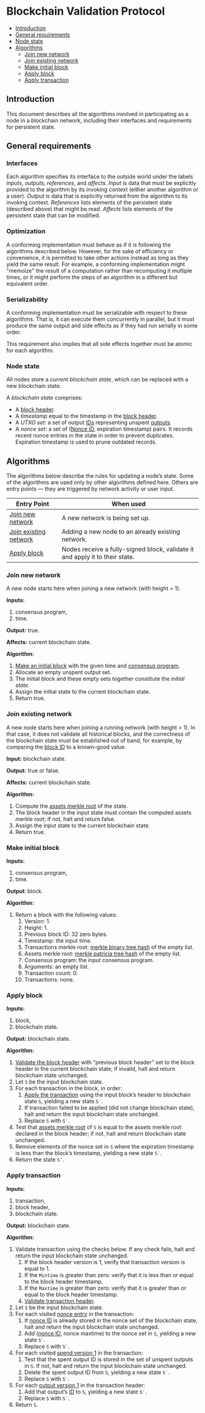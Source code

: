 # Blockchain Validation Protocol

* [Introduction](#introduction)
* [General requirements](#general-requirements)
* [Node state](#node-state)
* [Algorithms](#algorithms)
  * [Join new network](#join-new-network)
  * [Join existing network](#join-existing-network)
  * [Make initial block](#make-initial-block)
  * [Apply block](#apply-block)
  * [Apply transaction](#apply-transaction)


## Introduction

This document describes all the algorithms involved in participating as a node in a blockchain network, including their interfaces and requirements for persistent state.

## General requirements

### Interfaces

Each algorithm specifies its interface to the outside world under the labels *inputs*, *outputs*, *references*, and *affects*. *Input* is data that must be explicitly provided to the algorithm by its invoking context (either another algorithm or a user). *Output* is data that is explicitly returned from the algorithm to its invoking context. *References* lists elements of the persistent state (described above) that might be read. *Affects* lists elements of the persistent state that can be modified.

### Optimization

A conforming implementation must behave as if it is following the algorithms described below. However, for the sake of efficiency or convenience, it is permitted to take other actions instead as long as they yield the same result. For example, a conforming implementation might "memoize" the result of a computation rather than recomputing it multiple times, or it might perform the steps of an algorithm in a different but equivalent order.

### Serializability

A conforming implementation must be serializable with respect to these algorithms. That is, it can execute them concurrently in parallel, but it must produce the same output and side effects as if they had run serially in some order.

This requirement also implies that all side effects together must be atomic for each algorithm.

### Node state

All nodes store a *current blockchain state*, which can be replaced with a new blockchain state.

A *blockchain state* comprises:

* A [block header](blockchain.md#block-header).
* A *timestamp* equal to the timestamp in the [block header](blockchain.md#block-header).
* A *UTXO set*: a set of output [IDs](blockchain.md#entry-id) representing unspent [outputs](blockchain.md#output-1).
* A *nonce set*: a set of ([Nonce ID](blockchain.md#nonce), expiration timestamp) pairs. It records recent nonce entries in the state in order to prevent duplicates. Expiration timestamp is used to prune outdated records.


## Algorithms

The algorithms below describe the rules for updating a node’s state. Some of the algorithms are used only by other algorithms defined here. Others are entry points — they are triggered by network activity or user input.

Entry Point                                              | When used
---------------------------------------------------------|----------------------------------
[Join new network](#join-new-network)                    | A new network is being set up.
[Join existing network](#join-existing-network)          | Adding a new node to an already existing network.
[Apply block](#apply-block)                              | Nodes receive a fully-signed block, validate it and apply it to their state.



### Join new network

A new node starts here when joining a new network (with height = 1).

**Inputs:**

1. consensus program,
2. time.

**Output:** true.

**Affects:** current blockchain state.

**Algorithm:**

1. [Make an initial block](#make-initial-block) with the given time and [consensus program](blockchain.md#block-header).
2. Allocate an empty unspent output set.
3. The initial block and these empty sets together constitute the *initial state*.
4. Assign the initial state to the current blockchain state.
5. Return true.


### Join existing network

A new node starts here when joining a running network (with height > 1). In that case, it does not validate all historical blocks, and the correctness of the blockchain state must be established out of band, for example, by comparing the [block ID](blockchain.md#block-id) to a known-good value.

**Input:** blockchain state.

**Output:** true or false.

**Affects:** current blockchain state.

**Algorithm:**

1. Compute the [assets merkle root](blockchain.md#assets-merkle-root) of the state.
2. The block header in the input state must contain the computed assets merkle root; if not, halt and return false.
3. Assign the input state to the current blockchain state.
4. Return true.


### Make initial block

**Inputs:**

1. consensus program,
2. time.

**Output**: block.

**Algorithm:**

1. Return a block with the following values:
    1. Version: 1.
    2. Height: 1.
    3. Previous block ID: 32 zero bytes.
    4. Timestamp: the input time.
    5. Transactions merkle root: [merkle binary tree hash](blockchain.md#merkle-binary-tree) of the empty list.
    6. Assets merkle root: [merkle patricia tree hash](blockchain.md#merkle-patricia-tree) of the empty list.
    7. Consensus program: the input consensus program.
    8. Arguments: an empty list.
    9. Transaction count: 0.
    10. Transactions: none.


### Apply block

**Inputs:**

1. block,
2. blockchain state.

**Output:** blockchain state.

**Algorithm:**

1. [Validate the block header](blockchain.md#block-header-validation) with “previous block header” set to the block header in the current blockchain state; if invalid, halt and return blockchain state unchanged.
2. Let `S` be the input blockchain state.
3. For each transaction in the block, in order:
    1. [Apply the transaction](#apply-transaction) using the input block’s header to blockchain state `S`, yielding a new state `S′`.
    2. If transaction failed to be applied (did not change blockchain state), halt and return the input blockchain state unchanged.
    3. Replace `S` with `S′`.
4. Test that [assets merkle root](blockchain.md#assets-merkle-root) of `S` is equal to the assets merkle root declared in the block header; if not, halt and return blockchain state unchanged.
5. Remove elements of the nonce set in `S` where the expiration timestamp is less than the block’s timestamp, yielding a new state `S′`.
6. Return the state `S’`.


### Apply transaction

**Inputs:**

1. transaction,
2. block header,
3. blockchain state.

**Output:** blockchain state.

**Algorithm:**

1. Validate transaction using the checks below. If any check fails, halt and return the input blockchain state unchanged.
    1. If the block header version is 1, verify that transaction version is equal to 1.
    2. If the `Mintime` is greater than zero: verify that it is less than or equal to the block header timestamp.
    3. If the `Maxtime` is greater than zero: verify that it is greater than or equal to the block header timestamp.
    4. [Validate transaction header](blockchain.md#transaction-header-validation).
2. Let `S` be the input blockchain state.
3. For each visited [nonce entry](blockchain.md#nonce) in the transaction:
    1. If [nonce ID](blockchain.md#entry-id) is already stored in the nonce set of the blockchain state, halt and return the input blockchain state unchanged.
    2. Add ([nonce ID](blockchain.md#entry-id), nonce maxtime) to the nonce set in `S`, yielding a new state `S′`.
    3. Replace `S` with `S′`.
4. For each visited [spend version 1](blockchain.md#spend-1) in the transaction:
    1. Test that the spent output ID is stored in the set of unspent outputs in `S`. If not, halt and return the input blockchain state unchanged.
    2. Delete the spent output ID from `S`, yielding a new state `S′`.
    3. Replace `S` with `S′`.
5. For each [output version 1](blockchain.md#output-1) in the transaction header:
    1. Add that output’s [ID](blockchain.md#entry-id) to `S`, yielding a new state `S′`.
    2. Replace `S` with `S′`.
6. Return `S`.


